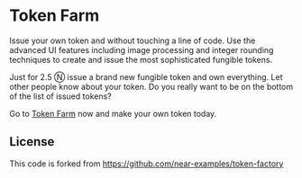 # Token Farm

Issue your own token and without touching a line of code. Use the advanced UI features including image processing and integer rounding techniques to create and issue the most sophisticated fungible tokens.

Just for 2.5 Ⓝ issue a brand new fungible token and own everything. Let other people know about your token.
Do you really want to be on the bottom of the list of issued tokens?

Go to [Token Farm](https://tkn.farm) now and make your own token today.

## License

This code is forked from https://github.com/near-examples/token-factory
